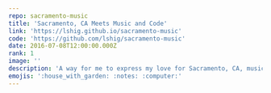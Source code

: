 ```yaml
---
repo: sacramento-music
title: 'Sacramento, CA Meets Music and Code'
link: 'https://lshig.github.io/sacramento-music'
code: 'https://github.com/lshig/sacramento-music'
date: 2016-07-08T12:00:00.000Z
rank: 1
image: ''
description: 'A way for me to express my love for Sacramento, CA, music, and code.'
emojis: ':house_with_garden: :notes: :computer:'
---
```

